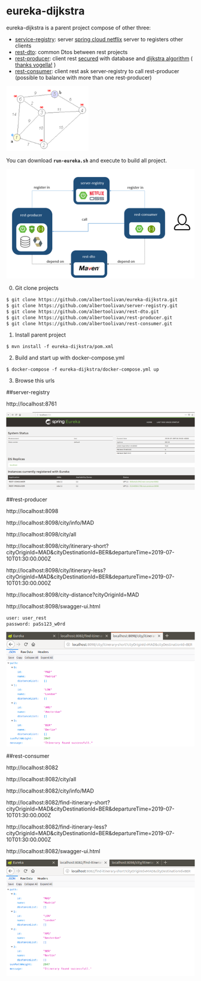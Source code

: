 # eureka-dijkstra

eureka-dijkstra is a parent project compose of other three:

- [service-registry](https://github.com/albertoolivan/eureka-dijkstra): server [spring cloud netflix](https://spring.io/projects/spring-cloud-netflix) server to registers other clients
- [rest-dto](https://github.com/albertoolivan/rest-dto): common Dtos between rest projects
- [rest-producer](https://github.com/albertoolivan/rest-producer): client rest [secured](https://spring.io/projects/spring-security) with database and [dijkstra algorithm](https://en.wikipedia.org/wiki/Dijkstra%27s_algorithm) ( [thanks vogella!](https://www.vogella.com/tutorials/JavaAlgorithmsDijkstra/article.html) )
- [rest-consumer](https://github.com/albertoolivan/rest-consumer): client rest ask server-registry to call rest-producer (possible to balance with more than one rest-producer)

![Alt text](images/220px-Dijkstra_Animation.gif?raw=true "Dijkstra algorithm")

You can download **`run-eureka.sh`** and execute to build all project.

![Alt text](images/eureka-dijkstra.png?raw=true "Eureka Dijkstra")


0) Git clone projects

```
$ git clone https://github.com/albertoolivan/eureka-dijkstra.git
$ git clone https://github.com/albertoolivan/server-registry.git
$ git clone https://github.com/albertoolivan/rest-dto.git
$ git clone https://github.com/albertoolivan/rest-producer.git
$ git clone https://github.com/albertoolivan/rest-consumer.git
```

1) Install parent project

```
$ mvn install -f eureka-dijkstra/pom.xml
```

2) Build and start up with docker-compose.yml 

```
$ docker-compose -f eureka-dijkstra/docker-compose.yml up
```

3) Browse this urls

##server-registry

http://localhost:8761


![Alt text](images/server-registry.png?raw=true "server-registry")


##rest-producer

http://localhost:8098

http://localhost:8098/city/info/MAD

http://localhost:8098/city/all

http://localhost:8098/city/itinerary-short?cityOriginId=MAD&cityDestinationId=BER&departureTime=2019-07-10T01:30:00.000Z

http://localhost:8098/city/itinerary-less?cityOriginId=MAD&cityDestinationId=BER&departureTime=2019-07-10T01:30:00.000Z

http://localhost:8098/city-distance?cityOriginId=MAD

http://localhost:8098/swagger-ui.html
```
user: user_rest
password: paSs123_w0rd
```

![Alt text](images/rest-producer.png?raw=true "rest-producer")

##rest-consumer

http://localhost:8082

http://localhost:8082/city/all

http://localhost:8082/city/info/MAD

http://localhost:8082/find-itinerary-short?cityOriginId=MAD&cityDestinationId=BER&departureTime=2019-07-10T01:30:00.000Z

http://localhost:8082/find-itinerary-less?cityOriginId=MAD&cityDestinationId=BER&departureTime=2019-07-10T01:30:00.000Z

http://localhost:8082/swagger-ui.html

![Alt text](images/rest-consumer.png?raw=true "rest-consumer")